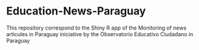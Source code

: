 # Education-News-Paraguay
This repository correspond to the Shiny R app of the Monitoring of news articules in Paraguay iniciative by the Observatorio Educativo Ciudadano in Paraguay
